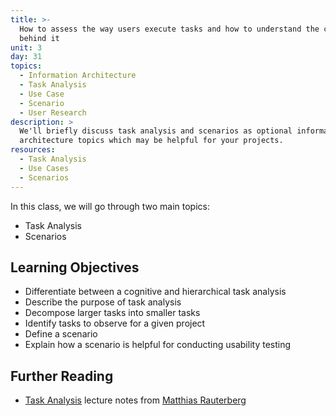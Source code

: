 ```yaml
---
title: >-
  How to assess the way users execute tasks and how to understand the context
  behind it
unit: 3
day: 31
topics:
  - Information Architecture
  - Task Analysis
  - Use Case
  - Scenario
  - User Research
description: >
  We'll briefly discuss task analysis and scenarios as optional information
  architecture topics which may be helpful for your projects.
resources:
  - Task Analysis
  - Use Cases
  - Scenarios
---
```


In this class, we will go through two main topics:

- Task Analysis
- Scenarios

Learning Objectives
-------------------

- Differentiate between a cognitive and hierarchical task analysis
- Describe the purpose of task analysis
- Decompose larger tasks into smaller tasks
- Identify tasks to observe for a given project
- Define a scenario
- Explain how a scenario is helpful for conducting usability testing


Further Reading
---------------

- [Task Analysis](http://www.idemployee.id.tue.nl/g.w.m.rauterberg/lecturenotes/UFTtask-analysis.pdf) lecture notes from [Matthias Rauterberg](http://www.idemployee.id.tue.nl/g.w.m.rauterberg/)
